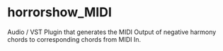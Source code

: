 # horrorshow_MIDI
Audio / VST Plugin that generates the MIDI Output of negative harmony chords to corresponding chords from MIDI In.
